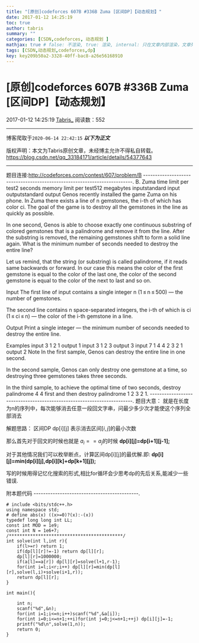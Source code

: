```yaml
---
title: "[原创]codeforces 607B #336B Zuma [区间DP]【动态规划】"
date: 2017-01-12 14:25:19
toc: true
author: tabris
summary: ""
categories: [CSDN,codeforces, 动态规划 ]
mathjax: true # false: 不渲染, true: 渲染, internal: 只在文章内部渲染，文章列表中不渲染
tags: [CSDN,动态规划,codeforces,dp]
key: key209b50a2-3328-40ff-bac8-a26e56168910
---
```


# [原创]codeforces 607B #336B Zuma [区间DP]【动态规划】

2017-01-12 14:25:19  [Tabris_](https://me.csdn.net/qq_33184171) 阅读数：552

---

博客爬取于`2020-06-14 22:42:15`
***以下为正文***

版权声明：本文为Tabris原创文章，未经博主允许不得私自转载。
https://blog.csdn.net/qq_33184171/article/details/54377643

<!-- more -->

---

题目连接:http://codeforces.com/contest/607/problem/B
-------------------------------------------------------------------------.
B. Zuma
time limit per test2 seconds
memory limit per test512 megabytes
inputstandard input
outputstandard output
Genos recently installed the game Zuma on his phone. In Zuma there exists a line of n gemstones, the i-th of which has color ci. The goal of the game is to destroy all the gemstones in the line as quickly as possible.

In one second, Genos is able to choose exactly one continuous substring of colored gemstones that is a palindrome and remove it from the line. After the substring is removed, the remaining gemstones shift to form a solid line again. What is the minimum number of seconds needed to destroy the entire line?

Let us remind, that the string (or substring) is called palindrome, if it reads same backwards or forward. In our case this means the color of the first gemstone is equal to the color of the last one, the color of the second gemstone is equal to the color of the next to last and so on.

Input
The first line of input contains a single integer n (1 ≤ n ≤ 500) — the number of gemstones.

The second line contains n space-separated integers, the i-th of which is ci (1 ≤ ci ≤ n) — the color of the i-th gemstone in a line.

Output
Print a single integer — the minimum number of seconds needed to destroy the entire line.

Examples
input
3
1 2 1
output
1
input
3
1 2 3
output
3
input
7
1 4 4 2 3 2 1
output
2
Note
In the first sample, Genos can destroy the entire line in one second.

In the second sample, Genos can only destroy one gemstone at a time, so destroying three gemstones takes three seconds.

In the third sample, to achieve the optimal time of two seconds, destroy palindrome 4 4 first and then destroy palindrome 1 2 3 2 1.
-----------------------------------------------------------------------.
题目大意：
就是在长度为n的序列中，每次能够消去任意一段回文字串，问最少多少次才能使这个序列全部消去

解题思路：
区间DP
dp[i][j] 表示消去区间$[i,j]$的最小次数

那么首先对于回文的时候也就是
$a_i==a_j$的时候 **dp[i][j]=dp[i+1][j-1];**

对于其他情况我们可以枚举断点，计算区间dp[i][j]的最优解.即:
**dp[i][j]=min(dp[i][j],dp[i][k]+dp[k+1][j]);**

写的时候用得记忆化搜索的形式,相比for循环会少思考dp的先后关系,能减少一些错误.


附本题代码
--------------------------------------------.
```
# include <bits/stdc++.h>
using namespace std;
# define abs(x) ((x>=0)?(x):-(x))
typedef long long int LL;
const int MOD = 1e9;
const int N = 1e6+7;
/*******************************************/
int solve(int l,int r){
    if(l>=r) return 1;
    if(dp[l][r]!=-1) return dp[l][r];
    dp[l][r]=1000000;
    if(a[l]==a[r]) dp[l][r]=solve(l+1,r-1);
    for(int i=l;i<r;i++) dp[l][r]=min(dp[l][r],solve(l,i)+solve(i+1,r));
    return dp[l][r];
}

int main(){

    int n;
    scanf("%d",&n);
    for(int i=1;i<=n;i++)scanf("%d",&a[i]);
    for(int i=0;i<=n+1;++i)for(int j=0;j<=n+1;++j) dp[i][j]=-1;
    printf("%d\n",solve(1,n));
    return 0;
}
```



